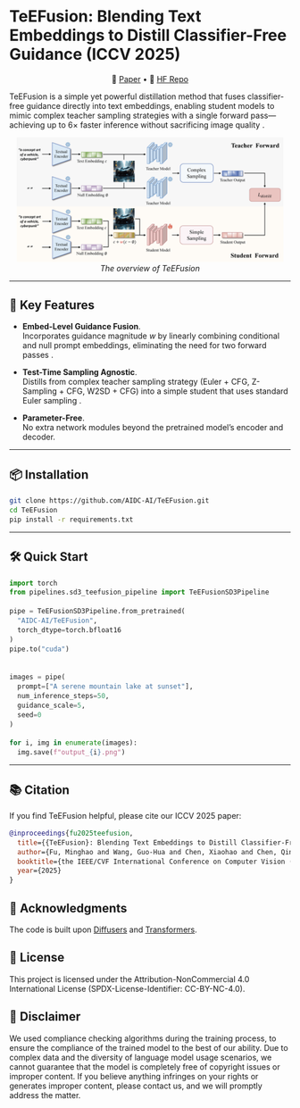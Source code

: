 # TeEFusion: Blending Text Embeddings to Distill Classifier-Free Guidance (ICCV 2025)

<p align="center"> 
📝 <a href="https://arxiv.org/abs/2507.18192" target="_blank">Paper</a> • 🤗 <a href="https://huggingface.co/AIDC-AI/TeEFusion" target="_blank">HF Repo</a> 
</p>


TeEFusion is a simple yet powerful distillation method that fuses classifier-free guidance directly into text embeddings, enabling student models to mimic complex teacher sampling strategies with a single forward pass—achieving up to 6× faster inference without sacrificing image quality .


<p align="center">
  <img src="imgs/network.png" alt="The overview of TeEFusion" width="95%">
  <br>
  <em>The overview of TeEFusion</em>
</p>

---

## 🚀 Key Features

* **Embed-Level Guidance Fusion**.  
  Incorporates guidance magnitude *w* by linearly combining conditional and null prompt embeddings, eliminating the need for two forward passes .

* **Test-Time Sampling Agnostic**.  
  Distills from complex teacher sampling strategy (Euler + CFG, Z-Sampling + CFG, W2SD + CFG) into a simple student that uses standard Euler sampling .

* **Parameter-Free**.  
  No extra network modules beyond the pretrained model’s encoder and decoder.

---

## 📦 Installation

```bash
git clone https://github.com/AIDC-AI/TeEFusion.git
cd TeEFusion
pip install -r requirements.txt
```

---

## 🛠️ Quick Start

```python
import torch
from pipelines.sd3_teefusion_pipeline import TeEFusionSD3Pipeline

pipe = TeEFusionSD3Pipeline.from_pretrained(
  "AIDC-AI/TeEFusion",
  torch_dtype=torch.bfloat16
)
pipe.to("cuda")


images = pipe(
  prompt=["A serene mountain lake at sunset"],
  num_inference_steps=50,
  guidance_scale=5,
  seed=0
)

for i, img in enumerate(images):
  img.save(f"output_{i}.png")
```

---

## 📚 Citation

If you find TeEFusion helpful, please cite our ICCV 2025 paper:

```bibtex
@inproceedings{fu2025teefusion,
  title={{TeEFusion}: Blending Text Embeddings to Distill Classifier-Free Guidance},
  author={Fu, Minghao and Wang, Guo-Hua and Chen, Xiaohao and Chen, Qing-Guo and Xu, Zhao and Luo, Weihua and Zhang, Kaifu},
  booktitle={the IEEE/CVF International Conference on Computer Vision (ICCV)},
  year={2025}
}
```

## 🙏 Acknowledgments

The code is built upon [Diffusers](https://github.com/huggingface/diffusers) and [Transformers](https://github.com/huggingface/transformers).

## 📄 License

This project is licensed under the Attribution-NonCommercial 4.0 International License (SPDX-License-Identifier: CC-BY-NC-4.0). 

## 🚨 Disclaimer

We used compliance checking algorithms during the training process, to ensure the compliance of the trained model to the best of our ability. Due to complex data and the diversity of language model usage scenarios, we cannot guarantee that the model is completely free of copyright issues or improper content. If you believe anything infringes on your rights or generates improper content, please contact us, and we will promptly address the matter.
